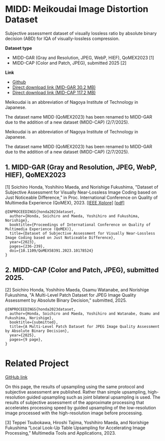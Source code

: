 # MIDD: Meikoudai Image Distortion Dataset
Subjective assessment dataset of visually lossless ratio by absolute binary decision (ABD) for IQA of visually-lossless compression.

**Dataset type**
* MIDD-GAR (Gray and Resolution, JPEG, WebP, HIEF), QoMEX2023 [1]
* MIDD-CAP (Color and Patch, JPEG), submitted 2025 [2] 

**Link**
* [Github](https://github.com/norishigefukushima/iqanearlossless)
* [Direct download link (MID-GAR 30.2 MB)](./MIDD-GAR.zip)
* [Direct download link (MID-CAP 117.2 MB)](./MIDD-CAP.zip)

Meikoudai is an abbreviation of Nagoya Institute of Technology in Japanese.

The dataset name MIDD (QoMEX2023) has been renamed to MIDD-GAR due to the addition of a new dataset (MIDD-CAP) (2/7/2025).

Meikoudai is an abbreviation of Nagoya Institute of Technology in Japanese.

The dataset name MIDD (QoMEX2023) has been renamed to MIDD-GAR due to the addition of a new dataset (MIDD-CAP) (2/7/2025).

## 1. MIDD-GAR (Gray and Resolution, JPEG, WebP, HIEF), QoMEX2023
[1] Soichiro Honda, Yoshihiro Maeda, and Norishige Fukushima,
"Dataset of Subjective Assessment for Visually Near-Lossless Image Coding based on Just Noticeable Difference,"
in Proc. International Conference on Quality of Multimedia Experience (QoMEX), 2023.
[[IEEE Xplore]](https://ieeexplore.ieee.org/document/10178524)
[[pdf]](https://fukushima.web.nitech.ac.jp/paper/2023_qomex_honda.pdf)

```
@INPROCEEDINGS{honda2023dataset,
  author={Honda, Soichiro and Maeda, Yoshihiro and Fukushima, Norishige},
  booktitle={Proceedings of International Conference on Quality of Multimedia Experience (QoMEX)}, 
  title={Dataset of Subjective Assessment for Visually Near-Lossless Image Coding based on Just Noticeable Difference}, 
  year={2023},
  pages={236-239},
  doi={10.1109/QoMEX58391.2023.10178524}
}
```
## 2. MIDD-CAP (Color and Patch, JPEG), submitted 2025.
[2] Soichiro Honda, Yoshihiro Maeda, Osamu Watanabe, and Norishige Fukushima,
"A Multi-Level Patch Dataset for JPEG Image Quality Assessment by Absolute Binary Decision,"
submitted, 2025.

```
@INPROCEEDINGS{honda2023dataset,
  author={Honda, Soichiro and Maeda, Yoshihiro and Watanabe, Osamu and Fukushima, Norishige},
  booktitle={submitted}, 
  title={A Multi-Level Patch Dataset for JPEG Image Quality Assessment by Absolute Binary Decision}, 
  year={2025},
  pages={9 page},
}
```

# Related Project

[GitHub link](https://fukushimalab.github.io/LLF/)

On this page, the results of upsampling using the same protocol and subjective assessment are published.
Rather than simple upsampling, high-resolution guided upsampling such as joint bilateral upsampling is used.
The results of subjective assessment of the approximate processing that accelerates processing speed by guided upsampling of the low-resolution image processed with the high-resolution image before processing.

[3] Teppei Tsubokawa, Hiroshi Tajima, Yoshihiro Maeda, and Norishige Fukushima “Local Look-Up Table Upsampling for Accelerating Image Processing,” Multimedia Tools and Applications, 2023.

